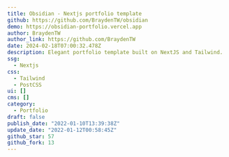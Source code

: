 ```yaml
---
title: Obsidian - Nextjs portfolio template
github: https://github.com/BraydenTW/obsidian
demo: https://obsidian-portfolio.vercel.app
author: BraydenTW
author_link: https://github.com/BraydenTW
date: 2024-02-18T07:00:32.478Z
description: Elegant portfolio template built on NextJS and Tailwind.
ssg:
  - Nextjs
css:
  - Tailwind
  - PostCSS
ui: []
cms: []
category:
  - Portfolio
draft: false
publish_date: "2022-01-10T13:39:38Z"
update_date: "2022-01-12T00:58:45Z"
github_star: 57
github_fork: 13
---
```

